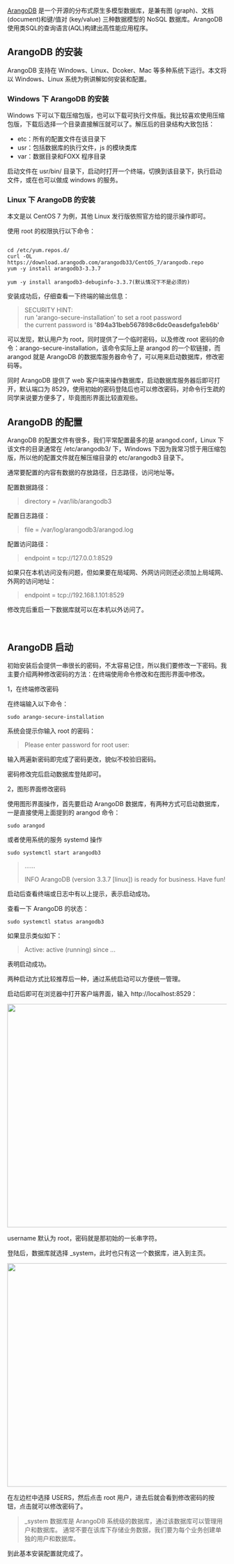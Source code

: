 <p>&nbsp;</p>

<p><a href="https://www.arangodb.com/why-arangodb/cn/">ArangoDB</a>&nbsp;是一个开源的分布式原生多模型数据库，是兼有图 (graph)、文档 (document)和键/值对 (key/value) 三种数据模型的 NoSQL 数据库。ArangoDB 使用类SQL的查询语言(AQL)构建出高性能应用程序。</p>

<h2>ArangoDB 的安装</h2>

<p>ArangoDB 支持在 Windows、Linux、Dcoker、Mac&nbsp;等多种系统下运行。本文将以 Windows、Linux 系统为例讲解如何安装和配置。</p>

<h3>Windows 下 ArangoDB 的安装</h3>

<p>Windows 下可以下载压缩包版，也可以下载可执行文件版。我比较喜欢使用压缩包版，下载后选择一个目录直接解压就可以了。解压后的目录结构大致包括：</p>

<ul>
	<li>etc：所有的配置文件在该目录下</li>
	<li>usr：包括数据库的执行文件，js 的模块类库</li>
	<li>var：数据目录和FOXX 程序目录</li>
</ul>

<p>启动文件在 usr/bin/ 目录下，启动时打开一个终端，切换到该目录下，执行启动文件，或在也可以做成 windows 的服务。</p>

<h3>Linux 下 ArangoDB 的安装</h3>

<p>本文是以 CentOS 7 为例，其他 Linux 发行版依照官方给的提示操作即可。</p>

<p>使用 root 的权限执行以下命令：</p>

<pre>
<code> 
cd /etc/yum.repos.d/
curl -OL https://download.arangodb.com/arangodb33/CentOS_7/arangodb.repo
yum -y install arangodb3-3.3.7

yum -y install arangodb3-debuginfo-3.3.7(默认情况下不是必须的)</code></pre>

<p>安装成功后，仔细查看一下终端的输出信息：</p>

<blockquote>
<p>SECURITY HINT:<br />
run &#39;arango-secure-installation&#39; to set a root password<br />
the current password is<em> </em><strong>&#39;894a31beb567898c6dc0easdefga1eb6b&#39;</strong></p>
</blockquote>

<p>可以发现，默认用户为 root，同时提供了一个临时密码，以及修改 root 密码的命令：arango-secure-installation，该命令实际上是 arangod 的一个软链接，而 arangod 就是 ArangoDB 的数据库服务器命令了，可以用来启动数据库，修改密码等。</p>

<p>同时 ArangoDB 提供了 web 客户端来操作数据库，启动数据库服务器后即可打开，默认端口为 8529，使用初始的密码登陆后也可以修改密码，对命令行生疏的同学来说要方便多了，毕竟图形界面比较直观些。</p>

<h2>ArangoDB 的配置</h2>

<p>ArangoDB 的配置文件有很多，我们平常配置最多的是 arangod.conf，Linux 下该文件的目录通常在&nbsp;/etc/arangodb3/ 下，Windows 下因为我常习惯于用压缩包版，所以他的配置文件就在解压缩目录的 etc/arangodb3 目录下。</p>

<p>通常要配置的内容有数据的存放路径，日志路径，访问地址等。</p>

<p>配置数据路径：</p>

<blockquote>
<p>directory = /var/lib/arangodb3</p>
</blockquote>

<p>配置日志路径：</p>

<blockquote>
<p>file = /var/log/arangodb3/arangod.log</p>
</blockquote>

<p>配置访问路径：</p>

<blockquote>
<p>endpoint = tcp://127.0.0.1:8529</p>
</blockquote>

<p>如果只在本机访问没有问题，但如果要在局域网、外网访问则还必须加上局域网、外网的访问地址：</p>

<blockquote>
<p>endpoint = tcp://192.168.1.101:8529</p>
</blockquote>

<p>修改完后重启一下数据库就可以在本机以外访问了。</p>

<p>&nbsp;</p>

<h2>ArangoDB 启动</h2>

<p>初始安装后会提供一串很长的密码，不太容易记住，所以我们要修改一下密码。我主要介绍两种修改密码的方法：在终端使用命令修改和在图形界面中修改。</p>

<p>1，在终端修改密码</p>

<p>在终端输入以下命令：</p>

<pre>
<code>sudo arango-secure-installation</code></pre>

<p>系统会提示你输入 root 的密码：</p>

<blockquote>
<p>Please enter password for root user:&nbsp;</p>
</blockquote>

<p>输入两遍新密码即完成了密码更改，貌似不校验旧密码。</p>

<p>密码修改完后启动数据库登陆即可。</p>

<p>2，图形界面修改密码</p>

<p>使用图形界面操作，首先要启动 ArangoDB 数据库，有两种方式可启动数据库，一是直接使用上面提到的 arangod 命令：</p>

<pre>
<code>sudo arangod</code></pre>

<p>或者使用系统的服务 systemd 操作</p>

<pre>
<code>sudo systemctl start arangodb3</code></pre>

<blockquote>
<p>......</p>

<p>INFO ArangoDB (version 3.3.7 [linux]) is ready for business. Have fun!</p>
</blockquote>

<p>启动后查看终端或日志中有以上提示，表示启动成功。</p>

<p>查看一下 ArangoDB 的状态：</p>

<pre>
<code>sudo systemctl status arangodb3</code></pre>

<p>如果显示类似如下：</p>

<blockquote>
<p>Active: active (running) since ...</p>
</blockquote>

<p>表明启动成功。</p>

<p>两种启动方式比较推荐后一种，通过系统启动可以方便统一管理。</p>

<p>启动后即可在浏览器中打开客户端界面，输入 http://localhost:8529：</p>

<p><img alt="" height="512" src="https://static.oschina.net/uploads/space/2018/0427/134534_y5Ov_3550986.png" width="797" /></p>

<p>username 默认为 root，密码就是那初始的一长串字符。</p>

<p>登陆后，数据库就选择 _system，此时也只有这一个数据库，进入到主页。</p>

<p><img alt="" height="512" src="https://static.oschina.net/uploads/space/2018/0427/140446_Z3VK_3550986.png" width="774" /></p>

<p>在左边栏中选择 USERS，然后点击 root 用户，进去后就会看到修改密码的按钮，点击就可以修改密码了。</p>

<blockquote>
<p>_system 数据库是 ArangoDB 系统级的数据库，通过该数据库可以管理用户和数据库。 通常不要在该库下存储业务数据，我们要为每个业务创建单独的用户和数据库。</p>
</blockquote>

<p>到此基本安装配置就完成了。</p>
